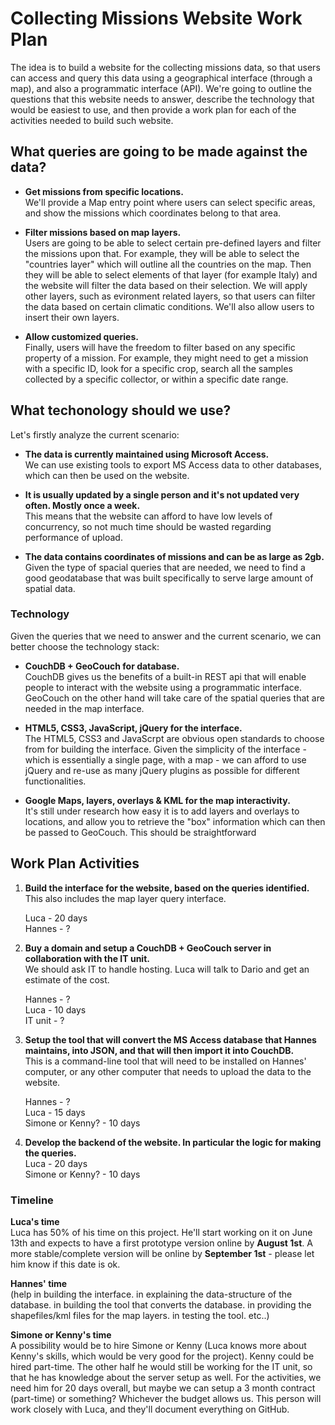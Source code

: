 # Collecting Missions Website Work Plan

The idea is to build a website for the collecting missions data, so that users can access and query this data using a geographical interface (through a map), and also a programmatic interface (API). We're going to outline the questions that this website needs to answer, describe the technology that would be easiest to use, and then provide a work plan for each of the activities needed to build such website.


## What queries are going to be made against the data?

- **Get missions from specific locations.**  
  We'll provide a Map entry point where users can select specific areas, and show the missions which coordinates belong to that area.
      
- **Filter missions based on map layers.**  
  Users are going to be able to select certain pre-defined layers and filter the missions upon that. For example, they will be able to select the "countries layer" which will outline all the countries on the map. Then they will be able to select elements of that layer (for example Italy) and the website will filter the data based on their selection. We will apply other layers, such as evironment related layers, so that users can filter the data based on certain climatic conditions. We'll also allow users to insert their own layers.
   
- **Allow customized queries.**  
  Finally, users will have the freedom to filter based on any specific property of a mission. For example, they might need to get a mission with a specific ID, look for a specific crop, search all the samples collected by a specific collector, or within a specific date range.


## What techonology should we use?

Let's firstly analyze the current scenario:

- **The data is currently maintained using Microsoft Access.**  
  We can use existing tools to export MS Access data to other databases, which can then be used on the website.
  
- **It is usually updated by a single person and it's not updated very often. Mostly once a week.**  
  This means that the website can afford to have low levels of concurrency, so not much time should be wasted regarding performance of upload.
  
- **The data contains coordinates of missions and can be as large as 2gb.**  
  Given the type of spacial queries that are needed, we need to find a good geodatabase that was built specifically to serve large amount of spatial data.
  
### Technology

Given the queries that we need to answer and the current scenario, we can better choose the technology stack:

- **CouchDB + GeoCouch for database.**  
  CouchDB gives us the benefits of a built-in REST api that will enable people to interact with the website using a programmatic interface. GeoCouch on the other hand will take care of the spatial queries that are needed in the map interface.
  
- **HTML5, CSS3, JavaScript, jQuery for the interface.**  
  The HTML5, CSS3 and JavaScrpt are obvious open standards to choose from for building the interface. Given the simplicity of the interface - which is essentially a single page, with a  map - we can afford to use jQuery and re-use as many jQuery plugins as possible for different functionalities.

- **Google Maps, layers, overlays & KML for the map interactivity.**  
  It's still under research how easy it is to add layers and overlays to locations, and allow you to retrieve the "box" information which can then be passed to GeoCouch. This should be straightforward


## Work Plan Activities
   
1. **Build the interface for the website, based on the queries identified.**  
   This also includes the map layer query interface. 
   
   Luca - 20 days  
   Hannes - ?
   
2. **Buy a domain and setup a CouchDB + GeoCouch server in collaboration with the IT unit.**     
   We should ask IT to handle hosting. Luca will talk to Dario and get an estimate of the cost.  
   
   Hannes - ?  
   Luca - 10 days  
   IT unit - ?
   
3. **Setup the tool that will convert the MS Access database that Hannes maintains, into JSON, and that will then import it into CouchDB.**    
   This is a command-line tool that will need to be installed on Hannes' computer, or any other computer that needs to upload the data to the website.
   
   Hannes - ?  
   Luca - 15 days  
   Simone or Kenny? - 10 days
   
4. **Develop the backend of the website. In particular the logic for making the queries.**  
   Luca - 20 days   
   Simone or Kenny? - 10 days 
   
### Timeline
   
**Luca's time**  
Luca has 50% of his time on this project. He'll start working on it on June  13th and expects to have a first prototype version online by **August 1st**. A more stable/complete version will be online by **September 1st** - please let him know if this date is ok.

**Hannes' time**  
(help in building the interface. in explaining the data-structure of the database. in building the tool that converts the database. in providing the shapefiles/kml files for the map layers. in testing the tool. etc..)

**Simone or Kenny's time**  
A possibility would be to hire Simone or Kenny (Luca knows more about Kenny's skills, which would be very good for the project). Kenny could be hired part-time. The other half he would still be working for the IT unit, so that he has knowledge about the server setup as well. For the activities, we need him for 20 days overall, but maybe we can setup a 3 month contract (part-time) or something? Whichever the budget allows us. This person will work closely with Luca, and they'll document everything on GitHub.



